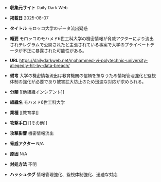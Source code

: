 - **収集元サイト**
Daily Dark Web

- **掲載日**
2025-08-07

- **タイトル**
モロッコ大学のデータ流出疑惑

- **概要**
モロッコのモハメド6世工科大学の機密情報が脅威アクターにより流出されテレグラムで公開されたと主張されている事案で大学のプライベートデータが不正に暴露された可能性がある。

- **URL**
https://dailydarkweb.net/mohammed-vi-polytechnic-university-allegedly-hit-by-data-breach/

- **備考**
大学の機密情報流出は教育機関の信頼を損なうため情報管理強化と監視体制の強化が必要であり被害拡大防止のため迅速な対応が求められる。

- **分類**
[[他組織インシデント]]

- **組織名**
モハメド6世工科大学

- **業種**
[[教育学]]

- **攻撃手口**
[[その他]]

- **攻撃影響**
機密情報流出

- **脅威アクター**
N/A

- **原因**
N/A

- **対処方法**
不明

- **ハッシュタグ**
情報管理強化、監視体制強化、迅速な対応

